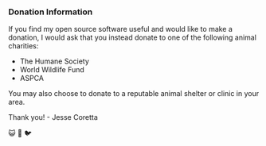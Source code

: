 ### Donation Information

If you find my open source software useful and would like to make a donation, I would ask that you instead donate to one of the following animal charities:

  - The Humane Society
  - World Wildlife Fund
  - ASPCA

You may also choose to donate to a reputable animal shelter or clinic in your area.

Thank you! - Jesse Coretta

😺 🐶 🐦
